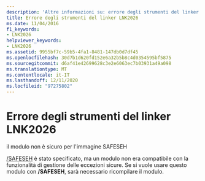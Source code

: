 ```yaml
---
description: 'Altre informazioni su: errore degli strumenti del linker LNK2026'
title: Errore degli strumenti del linker LNK2026
ms.date: 11/04/2016
f1_keywords:
- LNK2026
helpviewer_keywords:
- LNK2026
ms.assetid: 9955bf7c-59b5-4fa1-8481-147db0d7df45
ms.openlocfilehash: 30d7b1d620fd152e6a32b5b8c4d0354595bf5875
ms.sourcegitcommit: d6af41e42699628c3e2e6063ec7b03931a49a098
ms.translationtype: MT
ms.contentlocale: it-IT
ms.lasthandoff: 12/11/2020
ms.locfileid: "97275802"
---
```

# <a name="linker-tools-error-lnk2026"></a>Errore degli strumenti del linker LNK2026

il modulo non è sicuro per l'immagine SAFESEH

[/SAFESEH](../../build/reference/safeseh-image-has-safe-exception-handlers.md) è stato specificato, ma un modulo non era compatibile con la funzionalità di gestione delle eccezioni sicure. Se si vuole usare questo modulo con **/SAFESEH**, sarà necessario ricompilare il modulo.
